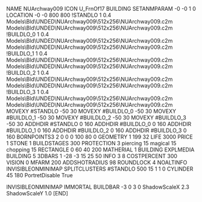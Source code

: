 NAME NUArchway009
ICON U_FrnOf17
BUILDING
SETANMPARAM -0 -0 1 0
LOCATION -0 -0 800 800
!STANDLO      1 0.4 Models\Bld\UNDED\NUArchway009\512x256\NUArchway009.c2m Models\Bld\UNDED\NUArchway009\512x256\NUArchway009.c2m 
!BUILDLO_0    1 0.4 Models\Bld\UNDED\NUArchway009\512x256\NUArchway009.c2m Models\Bld\UNDED\NUArchway009\512x256\NUArchway009.c2m 
!BUILDLO_1    1 0.4 Models\Bld\UNDED\NUArchway009\512x256\NUArchway009.c2m Models\Bld\UNDED\NUArchway009\512x256\NUArchway009.c2m 
!BUILDLO_2    1 0.4 Models\Bld\UNDED\NUArchway009\512x256\NUArchway009.c2m Models\Bld\UNDED\NUArchway009\512x256\NUArchway009.c2m 
!BUILDLO_3    1 0.4 Models\Bld\UNDED\NUArchway009\512x256\NUArchway009.c2m Models\Bld\UNDED\NUArchway009\512x256\NUArchway009.c2m 
MOVEXY #STANDLO    -50 30
MOVEXY #BUILDLO_0  -50 30
MOVEXY #BUILDLO_1  -50 30
MOVEXY #BUILDLO_2  -50 30
MOVEXY #BUILDLO_3  -50 30
ADDHDIR #STANDLO 0 160
ADDHDIR #BUILDLO_0 0 160
ADDHDIR #BUILDLO_1 0 160
ADDHDIR #BUILDLO_2 0 160
ADDHDIR #BUILDLO_3 0 160
BORNPOINTS3 2 0 0 0 100 80 0
GEOMETRY 1 199 32
LIFE     3000
PRICE 1 STONE 1
BUILDSTAGES 300
PROTECTION 3 piercing 15 magical 15 chopping 15
RECTANGLE    0 60 40 200
MATHERIAL 1 BUILDING
EXPLMEDIA BUILDING 5
3DBARS 1 -28 -3 15 25 50
INFO 3 8
COSTPERCENT 300
VISION 0
MFARM 200
ADDSHOTRADIUS 98
ROUNDLOCK 4
NOALTINFO
INVISIBLEONMINIMAP
SPLITCLUSTERS #STANDLO 500 15 1 1 0
CYLINDER 45 180
PortretDisable True

INVISIBLEONMINIMAP
IMMORTAL
BUILDBAR -3 0 3 0
ShadowScaleX 2.3
ShadowScaleY 1.0
[END]
